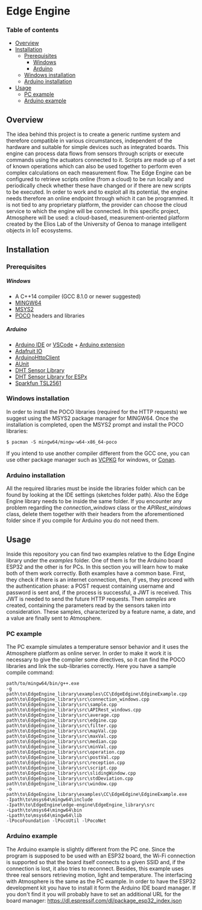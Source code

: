 Edge Engine
=================
### Table of contents
- [Overview](https://github.com/lucalazzaroni/edge-edgine#Introduction)
- [Installation](https://github.com/lucalazzaroni/edge-edgine#Installation)
    - [Prerequisites](https://github.com/lucalazzaroni/edge-edgine#Prerequisites)
        - [Windows](https://github.com/lucalazzaroni/edge-edgine#Windows)
        - [Arduino](https://github.com/lucalazzaroni/edge-edgine#Arduino)
    - [Windows installation](https://github.com/lucalazzaroni/edge-edgine#Windows-installation)
    - [Arduino installation](https://github.com/lucalazzaroni/edge-edgine#Arduino-installation)
- [Usage](https://github.com/lucalazzaroni/edge-edgine#Usage)
    - [PC example](https://github.com/lucalazzaroni/edge-edgine#PC-example)
    - [Arduino example](https://github.com/lucalazzaroni/edge-edgine#Arduino-example)
## Overview
The idea behind this project is to create a generic runtime system and therefore compatible in various circumstances, independent of the hardware and suitable for simple devices such as integrated boards.
This engine can process data flows from sensors through scripts or execute commands using the actuators connected to it.
Scripts are made up of a set of known operations which can also be used together to perform even complex calculations on each measurement flow. The Edge Engine can be configured to retrieve scripts online (from a cloud) to be run locally and periodically check whether these have changed or if there are new scripts to be executed.
In order to work and to exploit all its potential, the engine needs therefore an online endpoint through which it can be programmed. It is not tied to any proprietary platform, the provider can choose the cloud service to which the engine will be connected. 
In this specific project, Atmosphere will be used: a cloud-based, measurement-oriented platform created by the Elios Lab of the University of Genoa to manage intelligent objects in IoT ecosystems.
## Installation
### Prerequisites
##### Windows
- A C++14 compiler (GCC 8.1.0 or newer suggested)
- [MINGW64](http://www.mingw.org/)
- [MSYS2](https://www.msys2.org/)
- [POCO](https://pocoproject.org/) headers and libraries 
##### Arduino
- [Arduino IDE](https://www.arduino.cc/en/main/software) or [VSCode](https://code.visualstudio.com/) + [Arduino extension](https://marketplace.visualstudio.com/items?itemName=vsciot-vscode.vscode-arduino)
- [Adafruit IO](https://github.com/adafruit/Adafruit_IO_Arduino)
- [ArduinoHttpClient](https://github.com/arduino-libraries/ArduinoHttpClient)
- [AUnit](https://github.com/bxparks/AUnit)
- [DHT Sensor Library](https://github.com/adafruit/DHT-sensor-library)
- [DHT Sensor Library for ESPx](https://www.arduinolibraries.info/libraries/dht-sensor-library-for-es-px)
- [Sparkfun TSL2561](https://github.com/sparkfun/SparkFun_TSL2561_Arduino_Library)
### Windows installation
In order to install the POCO libraries (required for the HTTP requests) we suggest using the MSYS2 package manager for MINGW64.
Once the installation is completed, open the MSYS2 prompt and install the POCO libraries:
```
$ pacman -S mingw64/mingw-w64-x86_64-poco
```
If you intend to use another compiler different from the GCC one, you can use other package manager such as [VCPKG](https://github.com/microsoft/vcpkg) for windows, or [Conan](https://conan.io/).
### Arduino installation
All the required libraries must be inside the libraries folder which can be found by looking at the IDE settings (sketches folder path).
Also the Edge Engine library needs to be inside the same folder. If you encounter any problem regarding the _connection_windows_ class or the _APIRest_windows_ class, delete them together with their headers from the aforementioned folder since if you compile for Arduino you do not need them.
## Usage
Inside this repository you can find two examples relative to the Edge Engine library under the _examples_ folder. One of them is for the Arduino board ESP32 and the other is for PCs.
In this section you will learn how to make both of them work correctly.
Both examples have a common base.
First, they check if there is an internet connection, then, if yes, they proceed with the authentication phase: a POST request containing username and password is sent and, if the process is successful, a JWT is received. This JWT is needed to send the future HTTP requests.
Then _samples_ are created, containing the parameters read by the sensors taken into consideration. These samples, characterized by a feature name, a date, and a value are finally sent to Atmosphere.
### PC example
The PC example simulates a temperature sensor behavior and it uses the Atmosphere platform as online server.
In order to make it work it is necessary to give the compiler some directives, so it can find the POCO libraries and link the sub-libraries correctly.
Here you have a sample compile command:
```
path/to/mingw64/bin/g++.exe 
-g 
path\to\EdgeEngine_library\examples\CC\EdgeEdgine\EdgineExample.cpp
path\to\EdgeEngine_library\src\connection_windows.cpp
path\to\EdgeEngine_library\src\sample.cpp
path\to\EdgeEngine_library\src\APIRest_windows.cpp
path\to\EdgeEngine_library\src\average.cpp
path\to\EdgeEngine_library\src\edgine.cpp
path\to\EdgeEngine_library\src\filter.cpp
path\to\EdgeEngine_library\src\mapVal.cpp
path\to\EdgeEngine_library\src\maxVal.cpp
path\to\EdgeEngine_library\src\median.cpp
path\to\EdgeEngine_library\src\minVal.cpp
path\to\EdgeEngine_library\src\operation.cpp
path\to\EdgeEngine_library\src\postVal.cpp
path\to\EdgeEngine_library\src\reception.cpp
path\to\EdgeEngine_library\src\script.cpp
path\to\EdgeEngine_library\src\slidingWindow.cpp
path\to\EdgeEngine_library\src\stdDeviation.cpp
path\to\EdgeEngine_library\src\window.cpp
-o
path\to\EdgeEngine_library\examples\CC\EdgeEdgine\EdgineExample.exe
-Ipath\to\msys64\mingw64\include
-Ipath\to\EdgeEngine\edge-engine\EdgeEngine_library\src
-Lpath\to\msys64\mingw64\bin
-Lpath\to\msys64\mingw64\lib
-lPocoFoundation -lPocoUtil -lPocoNet
```
### Arduino example
The Arduino example is slightly different from the PC one. Since the program is supposed to be used with an ESP32 board, the Wi-Fi connection is supported so that the board itself connects to a given SSID and, if the connection is lost, it also tries to reconnect.
Besides, this example uses three real sensors retrieving motion, light and temperature.
The interfacing with Atmosphere is the same as the PC example.
In order to have the ESP32 development kit you have to install it form the Arduino IDE board manager. If you don't find it you will probably have to set an additional URL for the board manager: <https://dl.espressif.com/dl/package_esp32_index.json>





